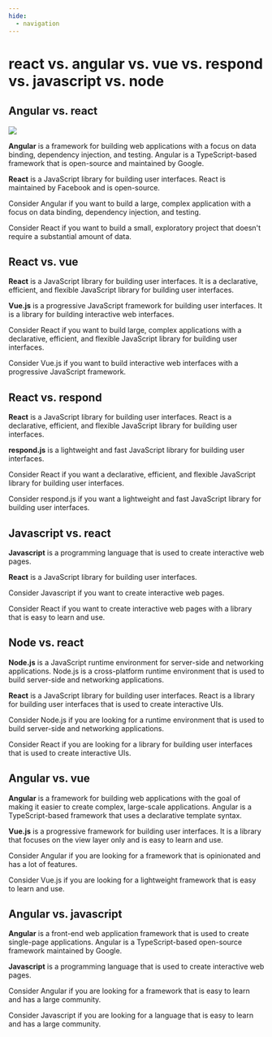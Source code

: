 ```yaml
---
hide:
  - navigation
---
```


# react vs. angular vs. vue vs. respond vs. javascript vs. node
## Angular vs. react

![](../assets/react-vs-angular-vs-vue/react-vs-angular-vs-vue-vs-respond-vs-javascript-vs-node.png)


**Angular** is a framework for building web applications with a focus on data binding, dependency injection, and testing. Angular is a TypeScript-based framework that is open-source and maintained by Google.

**React** is a JavaScript library for building user interfaces. React is maintained by Facebook and is open-source.

Consider Angular if you want to build a large, complex application with a focus on data binding, dependency injection, and testing.

Consider React if you want to build a small, exploratory project that doesn't require a substantial amount of data.


## React vs. vue


**React** is a JavaScript library for building user interfaces. It is a declarative, efficient, and flexible JavaScript library for building user interfaces.

**Vue.js** is a progressive JavaScript framework for building user interfaces. It is a library for building interactive web interfaces.

Consider React if you want to build large, complex applications with a declarative, efficient, and flexible JavaScript library for building user interfaces.

Consider Vue.js if you want to build interactive web interfaces with a progressive JavaScript framework.


## React vs. respond
 **React** is a JavaScript library for building user interfaces. React is a declarative, efficient, and flexible JavaScript library for building user interfaces.

**respond.js** is a lightweight and fast JavaScript library for building user interfaces.

Consider React if you want a declarative, efficient, and flexible JavaScript library for building user interfaces.

Consider respond.js if you want a lightweight and fast JavaScript library for building user interfaces.


## Javascript vs. react


**Javascript** is a programming language that is used to create interactive web pages.

**React** is a JavaScript library for building user interfaces.

Consider Javascript if you want to create interactive web pages.

Consider React if you want to create interactive web pages with a library that is easy to learn and use.


## Node vs. react


**Node.js** is a JavaScript runtime environment for server-side and networking applications. Node.js is a cross-platform runtime environment that is used to build server-side and networking applications.

**React** is a JavaScript library for building user interfaces. React is a library for building user interfaces that is used to create interactive UIs.

Consider Node.js if you are looking for a runtime environment that is used to build server-side and networking applications.

Consider React if you are looking for a library for building user interfaces that is used to create interactive UIs.

## Angular vs. vue


**Angular** is a framework for building web applications with the goal of making it easier to create complex, large-scale applications. Angular is a TypeScript-based framework that uses a declarative template syntax.

**Vue.js** is a progressive framework for building user interfaces. It is a library that focuses on the view layer only and is easy to learn and use.

Consider Angular if you are looking for a framework that is opinionated and has a lot of features.

Consider Vue.js if you are looking for a lightweight framework that is easy to learn and use.


## Angular vs. javascript


**Angular** is a front-end web application framework that is used to create single-page applications. Angular is a TypeScript-based open-source framework maintained by Google.

**Javascript** is a programming language that is used to create interactive web pages.

Consider Angular if you are looking for a framework that is easy to learn and has a large community.

Consider Javascript if you are looking for a language that is easy to learn and has a large community.





